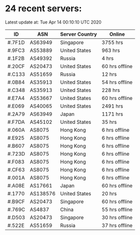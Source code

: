 # 24 recent servers:

Latest update at: Tue Apr 14 00:10:10 UTC 2020

| ID | ASN | Server Country | Online |
| -- | --- | -------------- | ------ |
| #.7F1D | AS63949 | Singapore | 3755 hrs |
| #.9FC3 | AS53889 | United States | 963 hrs |
| #.1F2B | AS49392 | Russia | 4 hrs |
| #.20CF | AS20473 | United States | 60 hrs offline |
| #.C133 | AS51659 | Russia | 12 hrs |
| #.0B84 | AS35913 | United States | 54 hrs offline |
| #.C348 | AS35913 | United States | 228 hrs |
| #.E7A4 | AS53667 | United States | 60 hrs offline |
| #.E069 | AS40065 | United States | 2491 hrs |
| #.2A79 | AS63949 | Japan | 1171 hrs |
| #.F7DA | AS45102 | United States | 35 hrs |
| #.060A | AS8075 | Hong Kong | 6 hrs offline |
| #.E925 | AS8075 | Hong Kong | 6 hrs offline |
| #.B607 | AS8075 | Hong Kong | 6 hrs offline |
| #.723D | AS8075 | Hong Kong | 6 hrs offline |
| #.F083 | AS8075 | Hong Kong | 6 hrs offline |
| #.CF63 | AS8075 | Hong Kong | 6 hrs offline |
| #.001A | AS8075 | Hong Kong | 6 hrs offline |
| #.A08E | AS17661 | Japan | 60 hrs offline |
| #.1770 | AS138576 | United States | 20 hrs |
| #.B9CF | AS20473 | Singapore | 60 hrs offline |
| #.769C | AS4837 | China | 55 hrs offline |
| #.D503 | AS20473 | Singapore | 30 hrs offline |
| #.522E | AS51659 | Russia | 37 hrs offline |

